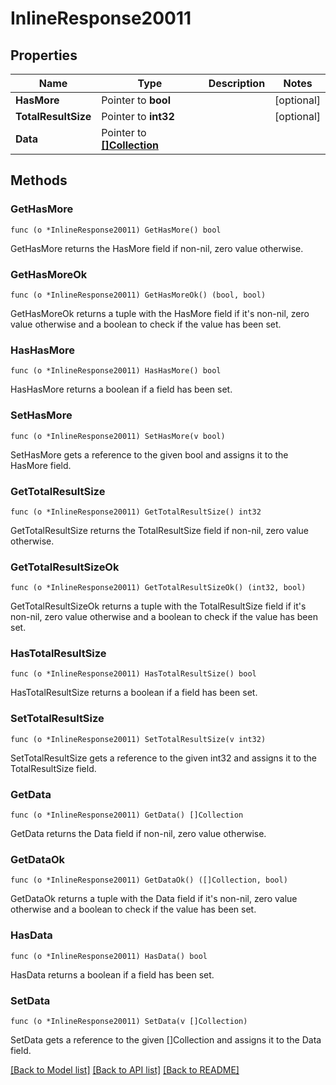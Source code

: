 # InlineResponse20011

## Properties

Name | Type | Description | Notes
------------ | ------------- | ------------- | -------------
**HasMore** | Pointer to **bool** |  | [optional] 
**TotalResultSize** | Pointer to **int32** |  | [optional] 
**Data** | Pointer to [**[]Collection**](Collection.md) |  | 

## Methods

### GetHasMore

`func (o *InlineResponse20011) GetHasMore() bool`

GetHasMore returns the HasMore field if non-nil, zero value otherwise.

### GetHasMoreOk

`func (o *InlineResponse20011) GetHasMoreOk() (bool, bool)`

GetHasMoreOk returns a tuple with the HasMore field if it's non-nil, zero value otherwise
and a boolean to check if the value has been set.

### HasHasMore

`func (o *InlineResponse20011) HasHasMore() bool`

HasHasMore returns a boolean if a field has been set.

### SetHasMore

`func (o *InlineResponse20011) SetHasMore(v bool)`

SetHasMore gets a reference to the given bool and assigns it to the HasMore field.

### GetTotalResultSize

`func (o *InlineResponse20011) GetTotalResultSize() int32`

GetTotalResultSize returns the TotalResultSize field if non-nil, zero value otherwise.

### GetTotalResultSizeOk

`func (o *InlineResponse20011) GetTotalResultSizeOk() (int32, bool)`

GetTotalResultSizeOk returns a tuple with the TotalResultSize field if it's non-nil, zero value otherwise
and a boolean to check if the value has been set.

### HasTotalResultSize

`func (o *InlineResponse20011) HasTotalResultSize() bool`

HasTotalResultSize returns a boolean if a field has been set.

### SetTotalResultSize

`func (o *InlineResponse20011) SetTotalResultSize(v int32)`

SetTotalResultSize gets a reference to the given int32 and assigns it to the TotalResultSize field.

### GetData

`func (o *InlineResponse20011) GetData() []Collection`

GetData returns the Data field if non-nil, zero value otherwise.

### GetDataOk

`func (o *InlineResponse20011) GetDataOk() ([]Collection, bool)`

GetDataOk returns a tuple with the Data field if it's non-nil, zero value otherwise
and a boolean to check if the value has been set.

### HasData

`func (o *InlineResponse20011) HasData() bool`

HasData returns a boolean if a field has been set.

### SetData

`func (o *InlineResponse20011) SetData(v []Collection)`

SetData gets a reference to the given []Collection and assigns it to the Data field.


[[Back to Model list]](../README.md#documentation-for-models) [[Back to API list]](../README.md#documentation-for-api-endpoints) [[Back to README]](../README.md)


